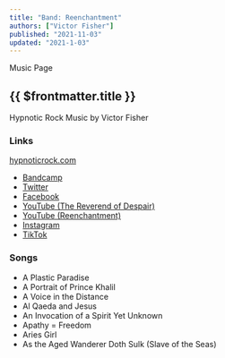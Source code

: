 ```yaml
---
title: "Band: Reenchantment"
authors: ["Victor Fisher"]
published: "2021-11-03"
updated: "2021-1-03"
---
```


<g-link to="/music">Music Page</g-link>

## {{ $frontmatter.title }}

Hypnotic Rock Music by Victor Fisher

### Links

<a href="http://hypnoticrock.com">hypnoticrock.com</a>
* <a href="https://reenchantment.bandcamp.com">Bandcamp</a>
* <a href="https://twitter.com/hypnoticrock">Twitter</a>
* <a href="https://www.facebook.com/hypnoticrock">Facebook</a>
* <a href="https://www.youtube.com/user/reverendofdespair">YouTube (The Reverend of Despair)</a>
* <a href="https://www.youtube.com/channel/UCUty3MJPa-JrdNLJtiSxttA">YouTube (Reenchantment)</a>
* <a href="https://www.instagram.com/hypnoticrock/">Instagram</a>
* <a href="https://www.tiktok.com/@hypnoticrock?">TikTok</a>
<!-- * Snapchat -->

### Songs
* <g-link to="/song/a-plastic-paradise">A Plastic Paradise</g-link>
* <g-link to="/song/a-portrait-of-prince-khalil">A Portrait of Prince Khalil</g-link>
* <g-link to="/song/a-voice-in-the-distance">A Voice in the Distance</g-link>
* <g-link to="/song/al-qaeda-and-jesus">Al Qaeda and Jesus</g-link>
* <g-link to="/song/an-invocation-of-a-spirit-yet-unknown">An Invocation of a Spirit Yet Unknown</g-link>
* <g-link to="/song/apathy-equals-freedom">Apathy = Freedom</g-link>
* <g-link to="/song/aries-girl">Aries Girl</g-link>
* <g-link to="/song/as-the-aged-wanderer-doth-sulk-slave-of-the-seas">As the Aged Wanderer Doth Sulk (Slave of the Seas)</g-link>

